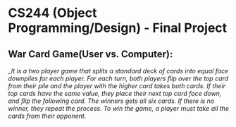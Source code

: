 # CS244 (Object Programming/Design) - Final Project
## War Card Game(User vs. Computer):
*_It is a two player game that splits a standard deck of cards into equal face downpiles for each player. For each turn, both
players flip over the top card from their pile and the player with the higher card
takes both cards. If their top cards have the same value, they place their next top card face down, and flip the following
card. The winners gets all six cards. If there is no winner, they repeat the process. To win the game, a player must take
all the cards from their opponent.*
